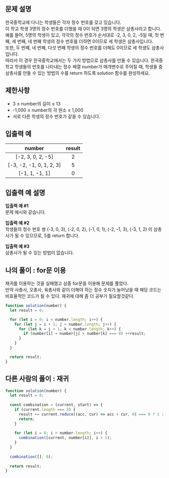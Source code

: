 ## 문제 설명
한국중학교에 다니는 학생들은 각자 정수 번호를 갖고 있습니다.  
이 학교 학생 3명의 정수 번호를 더했을 때 0이 되면 3명의 학생은 삼총사라고 합니다.  
예를 들어, 5명의 학생이 있고, 각각의 정수 번호가 순서대로 -2, 3, 0, 2, -5일 때, 첫 번째, 세 번째, 네 번째 학생의 정수 번호를 더하면 0이므로 세 학생은 삼총사입니다.  
또한, 두 번째, 네 번째, 다섯 번째 학생의 정수 번호를 더해도 0이므로 세 학생도 삼총사입니다.  
따라서 이 경우 한국중학교에서는 두 가지 방법으로 삼총사를 만들 수 있습니다.
한국중학교 학생들의 번호를 나타내는 정수 배열 number가 매개변수로 주어질 때, 학생들 중 삼총사를 만들 수 있는 방법의 수를 return 하도록 solution 함수를 완성하세요.

## 제한사항
- 3 ≤ number의 길이 ≤ 13
- -1,000 ≤ number의 각 원소 ≤ 1,000
- 서로 다른 학생의 정수 번호가 같을 수 있습니다.

## 입출력 예
|number	|result|
|:-:|:-:|
|[-2, 3, 0, 2, -5]	|2|
|[-3, -2, -1, 0, 1, 2, 3]|	5|
|[-1, 1, -1, 1]|	0|

## 입출력 예 설명
**입출력 예 #1**  
문제 예시와 같습니다.  

**입출력 예 #2**  
학생들의 정수 번호 쌍 (-3, 0, 3), (-2, 0, 2), (-1, 0, 1), (-2, -1, 3), (-3, 1, 2) 이 삼총사가 될 수 있으므로, 5를 return 합니다.  

**입출력 예 #3**  
삼총사가 될 수 있는 방법이 없습니다.

## 나의 풀이 : for문 이용
재귀를 이용하는 것을 실패했고 삼중 for문을 이용해 문제를 풀었다.  
만약 사총사, 오총사, 육총사와 같이 더해야 하는 정수 숫자가 늘어났을 때 해당 코드는 비효율적인 코드가 될 수 있다.
재귀에 대해 좀 더 공부가 필요할것같다.
```javascript
function solution(number) {
  let result = 0;

  for (let i = 0; i < number.length; i++) {
    for (let j = i + 1; j < number.length; j++) {
      for (let k = j + 1; k < number.length; k++) {
        if (number[i] + number[j] + number[k] === 0) ++result;
      }
    }
  }

  return result;
}
```

## 다른 사람의 풀이 : 재귀
```javascript
function solution(number) {
  let result = 0;
  
  const combination = (current, start) => {
    if (current.length === 3) {
      result += current.reduce((acc, cur) => acc + cur, 0) === 0 ? 1 : 0;
      return;
    }
    
    for (let i = 0; i < number.length; i++) {
      combination([current, number[i]], i + 1);
    }
  }
  
  combination([], 0);
  
  return result;
}
```
